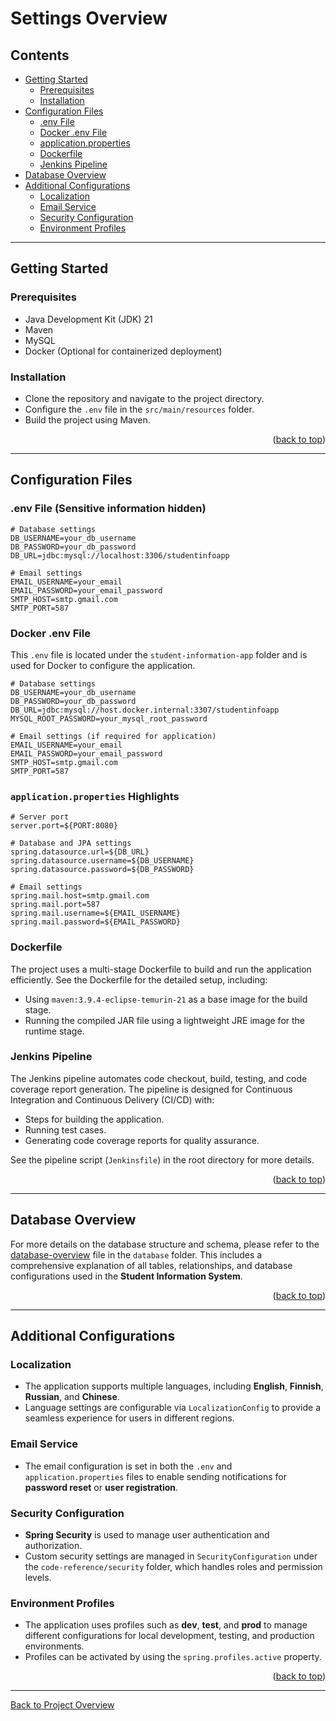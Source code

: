# Settings Overview

## Contents
- [Getting Started](#getting-started)
  - [Prerequisites](#prerequisites)
  - [Installation](#installation)
- [Configuration Files](#configuration-files)
  - [.env File](#env-file)
  - [Docker .env File](#docker-env-file)
  - [application.properties](#application-properties)
  - [Dockerfile](#dockerfile)
  - [Jenkins Pipeline](#jenkins-pipeline)
- [Database Overview](#database-overview)
- [Additional Configurations](#additional-configurations)
  - [Localization](#localization)
  - [Email Service](#email-service)
  - [Security Configuration](#security-configuration)
  - [Environment Profiles](#environment-profiles)

---

## Getting Started

### Prerequisites
- Java Development Kit (JDK) 21
- Maven
- MySQL
- Docker (Optional for containerized deployment)


### Installation
- Clone the repository and navigate to the project directory.
- Configure the `.env` file in the `src/main/resources` folder.
- Build the project using Maven.

<p align="right">(<a href="#contents">back to top</a>)</p>

---

## Configuration Files

### .env File (Sensitive information hidden)
```plaintext
# Database settings
DB_USERNAME=your_db_username
DB_PASSWORD=your_db_password
DB_URL=jdbc:mysql://localhost:3306/studentinfoapp

# Email settings
EMAIL_USERNAME=your_email
EMAIL_PASSWORD=your_email_password
SMTP_HOST=smtp.gmail.com
SMTP_PORT=587
```

### Docker .env File
This `.env` file is located under the `student-information-app` folder and is used for Docker to configure the application.
```plaintext
# Database settings
DB_USERNAME=your_db_username
DB_PASSWORD=your_db_password
DB_URL=jdbc:mysql://host.docker.internal:3307/studentinfoapp
MYSQL_ROOT_PASSWORD=your_mysql_root_password

# Email settings (if required for application)
EMAIL_USERNAME=your_email
EMAIL_PASSWORD=your_email_password
SMTP_HOST=smtp.gmail.com
SMTP_PORT=587
```

### `application.properties` Highlights
```properties
# Server port
server.port=${PORT:8080}

# Database and JPA settings
spring.datasource.url=${DB_URL}
spring.datasource.username=${DB_USERNAME}
spring.datasource.password=${DB_PASSWORD}

# Email settings
spring.mail.host=smtp.gmail.com
spring.mail.port=587
spring.mail.username=${EMAIL_USERNAME}
spring.mail.password=${EMAIL_PASSWORD}
```

### Dockerfile
The project uses a multi-stage Dockerfile to build and run the application efficiently. See the Dockerfile for the detailed setup, including:
- Using `maven:3.9.4-eclipse-temurin-21` as a base image for the build stage.
- Running the compiled JAR file using a lightweight JRE image for the runtime stage.

### Jenkins Pipeline
The Jenkins pipeline automates code checkout, build, testing, and code coverage report generation. The pipeline is designed for Continuous Integration and Continuous Delivery (CI/CD) with:
- Steps for building the application.
- Running test cases.
- Generating code coverage reports for quality assurance.

See the pipeline script (`Jenkinsfile`) in the root directory for more details.

<p align="right">(<a href="#contents">back to top</a>)</p>

---

## Database Overview
For more details on the database structure and schema, please refer to the [database-overview](../database/database-overview.md) file in the `database` folder. This includes a comprehensive explanation of all tables, relationships, and database configurations used in the **Student Information System**.

<p align="right">(<a href="#contents">back to top</a>)</p>

---

## Additional Configurations

### Localization
- The application supports multiple languages, including **English**, **Finnish**, **Russian**, and **Chinese**.
- Language settings are configurable via `LocalizationConfig` to provide a seamless experience for users in different regions.

### Email Service
- The email configuration is set in both the `.env` and `application.properties` files to enable sending notifications for **password reset** or **user registration**.

### Security Configuration
- **Spring Security** is used to manage user authentication and authorization.
- Custom security settings are managed in `SecurityConfiguration` under the `code-reference/security` folder, which handles roles and permission levels.

### Environment Profiles
- The application uses profiles such as **dev**, **test**, and **prod** to manage different configurations for local development, testing, and production environments.
- Profiles can be activated by using the `spring.profiles.active` property.

<p align="right">(<a href="#contents">back to top</a>)</p>

---

[Back to Project Overview](../project-overview.md)

